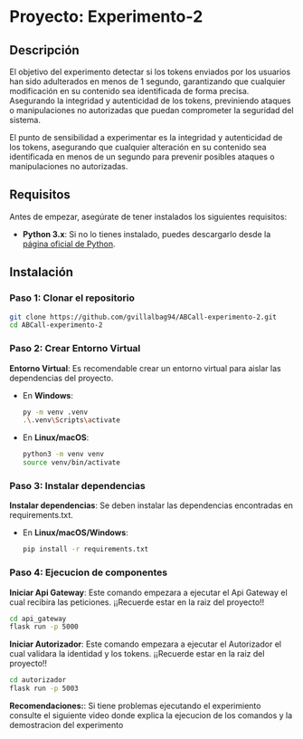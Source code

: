 # Proyecto: Experimento-2

## Descripción

El objetivo del experimento detectar si los tokens enviados por los usuarios han sido adulterados en menos de 1 segundo, garantizando que cualquier modificación en su contenido sea identificada de forma precisa. Asegurando la integridad y autenticidad de los tokens, previniendo ataques o manipulaciones no autorizadas que puedan comprometer la seguridad del sistema. ​

El punto de sensibilidad a experimentar es la integridad y autenticidad de los tokens, asegurando que cualquier alteración en su contenido sea identificada en menos de un segundo para prevenir posibles ataques o manipulaciones no autorizadas.​

## Requisitos

Antes de empezar, asegúrate de tener instalados los siguientes requisitos:

- **Python 3.x**: Si no lo tienes instalado, puedes descargarlo desde la [página oficial de Python](https://www.python.org/downloads/).

## Instalación

### Paso 1: Clonar el repositorio

```bash
git clone https://github.com/gvillalbag94/ABCall-experimento-2.git
cd ABCall-experimento-2
```

### Paso 2: Crear Entorno Virtual
**Entorno Virtual**: Es recomendable crear un entorno virtual para aislar las dependencias del proyecto.

  - En **Windows**:
    ```bash
    py -m venv .venv
    .\.venv\Scripts\activate
    ```

  - En **Linux/macOS**:
    ```bash
    python3 -m venv venv
    source venv/bin/activate
    ```

### Paso 3: Instalar dependencias

**Instalar dependencias**: Se deben instalar las dependencias encontradas en requirements.txt.

  - En **Linux/macOS/Windows**:
    ```bash
    pip install -r requirements.txt
    ```

### Paso 4: Ejecucion de componentes

**Iniciar Api Gateway**: Este comando empezara a ejecutar el Api Gateway el cual recibira las peticiones. ¡¡Recuerde estar en la raiz del proyecto!!

```bash
cd api_gateway
flask run -p 5000
```

**Iniciar Autorizador**: Este comando empezara a ejecutar el Autorizador el cual validara la identidad y los tokens. ¡¡Recuerde estar en la raiz del proyecto!!

```bash
cd autorizador
flask run -p 5003
```

**Recomendaciones:**: 
Si tiene problemas ejecutando el experimiento consulte el siguiente video donde explica la ejecucion de los comandos y la demostracion del experimento
